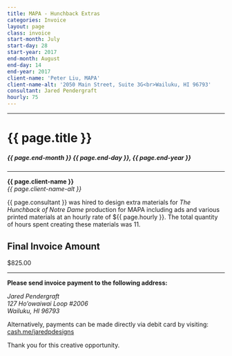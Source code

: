 ```yaml
---
title: MAPA - Hunchback Extras
categories: Invoice
layout: page
class: invoice
start-month: July
start-day: 28
start-year: 2017
end-month: August
end-day: 14
end-year: 2017
client-name: 'Peter Liu, MAPA'
client-name-alt: '2050 Main Street, Suite 3G<br>Wailuku, HI 96793'
consultant: Jared Pendergraft
hourly: 75
---
```


***

# {{ page.title }}

##### {{ page.end-month }} {{ page.end-day }}, {{ page.end-year }}

***

**{{ page.client-name }}**  
*{{ page.client-name-alt }}*

{{ page.consultant }} was hired to design extra materials for *The Hunchback of Notre Dame* production for MAPA including ads and various printed materials at an hourly rate of ${{ page.hourly }}. The total quantity of hours spent creating these materials was 11.

## Final Invoice Amount

<span class="total">$825.00</span>

***

**Please send invoice payment to the following address:**

*Jared Pendergraft  
127 Ho’owaiwai Loop #2006  
Wailuku, HI 96793*

Alternatively, payments can be made directly via debit card by visiting: [cash.me/jaredpdesigns](https://cash.me/$jaredpdesigns)

Thank you for this creative opportunity.